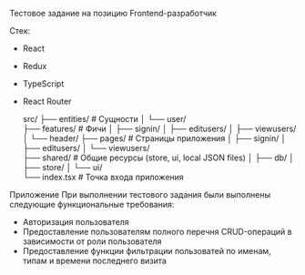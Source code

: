 Тестовое задание на позицию Frontend-разработчик

Стек:

- React
- Redux
- TypeScript
- React Router

  src/
├── entities/            # Сущности
│   └── user/         
├── features/            # Фичи
│   ├── signin/
│   ├── editusers/
│   ├── viewusers/
│   └── header/
├── pages/               # Страницы приложения
│   ├── signin/
│   ├── editusers/
│   └── viewusers/        
├── shared/               # Общие ресурсы (store, ui, local JSON files)
│   ├── db/
│   ├── store/
│   └── ui/             
└── index.tsx            # Точка входа приложения

Приложение 
При выполнении тестового задания были выполнены следующие функциональные требования:
* Авторизация пользователя
* Предоставление пользователям полного перечня CRUD-операций в зависимости от роли пользователя
* Предоставление функции фильтрации пользоватей по именам, типам и времени последнего визита

